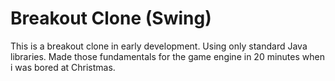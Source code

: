 # Breakout Clone (Swing) #

This is a breakout clone in early development. Using only standard Java libraries. Made those fundamentals for the game engine in 20 minutes when i was bored at Christmas.